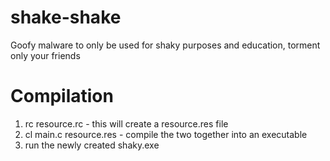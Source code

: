 # shake-shake
Goofy malware to only be used for shaky purposes and education, torment only your friends

# Compilation
1. rc resource.rc - this will create a resource.res file
2. cl main.c resource.res - compile the two together into an executable
3. run the newly created shaky.exe